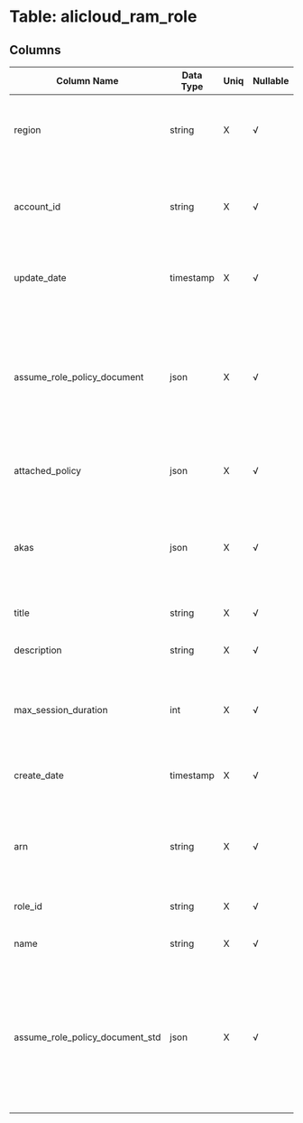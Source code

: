 # Table: alicloud_ram_role

## Columns 

|  Column Name   |  Data Type  | Uniq | Nullable | Description | 
|  ----  | ----  | ----  | ----  | ---- | 
| region | string | X | √ | The Alicloud region in which the resource is located. | 
| account_id | string | X | √ | The Alicloud Account ID in which the resource is located. | 
| update_date | timestamp | X | √ | The time when the RAM role was modified. | 
| assume_role_policy_document | json | X | √ | The content of the policy that specifies one or more entities entrusted to assume the RAM role. | 
| attached_policy | json | X | √ | A list of policies attached to a RAM role. | 
| akas | json | X | √ | Array of globally unique identifier strings (also known as) for the resource. | 
| title | string | X | √ | Title of the resource. | 
| description | string | X | √ | The description of the RAM role. | 
| max_session_duration | int | X | √ | The maximum session duration of the RAM role. | 
| create_date | timestamp | X | √ | The time when the RAM role was created. | 
| arn | string | X | √ | The Alibaba Cloud Resource Name (ARN) of the RAM role. | 
| role_id | string | X | √ | The ID of the RAM role. | 
| name | string | X | √ | The name of the RAM role. | 
| assume_role_policy_document_std | json | X | √ | The standard content of the policy that specifies one or more entities entrusted to assume the RAM role. | 


